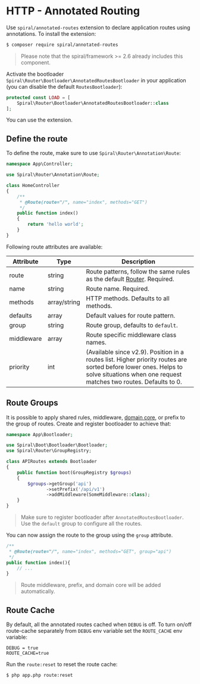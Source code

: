 # HTTP - Annotated Routing
Use `spiral/annotated-routes` extension to declare application routes using annotations. To install the extension:

```bash
$ composer require spiral/annotated-routes
```

> Please note that the spiral/framework >= 2.6 already includes this component.

Activate the bootloader `Spiral\Router\Bootloader\AnnotatedRoutesBootloader` in your application (you can disable the default `RoutesBootloader`):

```php
protected const LOAD = [
    Spiral\Router\Bootloader\AnnotatedRoutesBootloader::class
];
```

You can use the extension.

## Define the route
To define the route, make sure to use `Spiral\Router\Annotation\Route`: 

```php
namespace App\Controller;

use Spiral\Router\Annotation\Route;

class HomeController
{
    /**
     * @Route(route="/", name="index", methods="GET")
     */
    public function index()
    {
        return 'hello world';
    }
}
```

Following route attributes are available:

Attribute | Type | Description
--- | --- | ---
route | string | Route patterns, follow the same rules as the default [Router](/http/routing.md). Required.
name | string | Route name. Required.
methods | array/string | HTTP methods. Defaults to all methods. 
defaults | array | Default values for route pattern.
group | string | Route group, defaults to `default`.
middleware | array | Route specific middleware class names.
priority | int | (Available since v2.9). Position in a routes list. Higher priority routes are sorted before lower ones. Helps to solve situations when one request matches two routes. Defaults to 0.

## Route Groups
It is possible to apply shared rules, middleware, [domain core](/cookbook/domain-core.md), or prefix to the group of routes. Create and register bootloader to achieve that:

```php
namespace App\Bootloader;

use Spiral\Boot\Bootloader\Bootloader;
use Spiral\Router\GroupRegistry;

class APIRoutes extends Bootloader
{
    public function boot(GroupRegistry $groups)
    {
        $groups->getGroup('api')
               ->setPrefix('/api/v1')
               ->addMiddleware(SomeMiddleware::class);
    }
}
```

> Make sure to register bootloader after `AnnotatedRoutesBootloader`. Use the `default` group to configure all the routes.

You can now assign the route to the group using the `group` attribute. 

```php
/**
 * @Route(route="/", name="index", methods="GET", group="api")
 */
public function index(){
    // ...    
}
```

> Route middleware, prefix, and domain core will be added automatically.

## Route Cache
By default, all the annotated routes cached when `DEBUG` is off. To turn on/off route-cache separately from `DEBUG` env variable
set the `ROUTE_CACHE` env variable:

```dotenv
DEBUG = true
ROUTE_CACHE=true
```

Run the `route:reset` to reset the route cache:

```bash
$ php app.php route:reset
```
